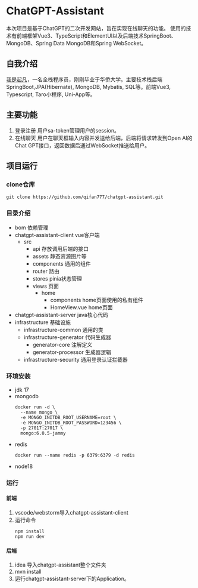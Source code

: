 # ChatGPT-Assistant

本次项目是基于ChatGPT的二次开发网站，旨在实现在线聊天的功能。 使用的技术有前端框架Vue3、TypeScript和ElementUI以及后端技术SpringBoot、MongoDB、Spring Data MongoDB和Spring WebSocket。
## 自我介绍
[我是起凡](https://space.bilibili.com/357290237)，一名全栈程序员，刚刚毕业于华侨大学。主要技术栈后端SpringBoot,JPA(Hibernate), MongoDB, Mybatis, SQL等。前端Vue3, Typescript, Taro小程序, Uni-App等。

## 主要功能
1. 登录注册
    用户sa-token管理用户的session。
2. 在线聊天
   用户在聊天框输入内容并发送给后端，后端将请求转发到Open AI的Chat GPT接口，返回数据后通过WebSocket推送给用户。
## 项目运行
### clone仓库
```shell
git clone https://github.com/qifan777/chatgpt-assistant.git
```
### 目录介绍
- bom 依赖管理
- chatgpt-assistant-client vue客户端
    - src
        - api 存放调用后端的接口
        - assets 静态资源图片等
        - components 通用的组件
        - router 路由
        - stores pinia状态管理
        - views 页面
            - home
                - components home页面使用的私有组件
                - HomeView.vue home页面
- chatgpt-assistant-server java核心代码
- infrastructure 基础设施
    - infrastructure-common 通用的类
    - infrastructure-generator 代码生成器
        - generator-core 注解定义
        - generator-processor 生成器逻辑
    - infrastructure-security 通用登录认证拦截器
### 环境安装
- jdk 17
- mongodb
    ```shell
    docker run -d \
      --name mongo \
      -e MONGO_INITDB_ROOT_USERNAME=root \
      -e MONGO_INITDB_ROOT_PASSWORD=123456 \
      -p 27017:27017 \
      mongo:6.0.5-jammy
    ```
- redis
    ```shell
    docker run --name redis -p 6379:6379 -d redis 
    ```
- node18
### 运行
#### 前端
1. vscode/webstorm导入chatgpt-assistant-client
2. 运行命令
    ```shell
    npm install
    npm run dev
    ```
#### 后端
1. idea 导入chatgpt-assistant整个文件夹
2. mvn install
3. 运行chatgpt-assistant-server下的Application。